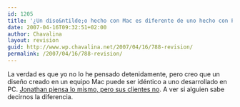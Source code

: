 ```yaml
---
id: 1205
title: '¿Un dise&ntilde;o hecho con Mac es diferente de uno hecho con PC?'
date: 2007-04-16T09:32:51+02:00
author: Chavalina
layout: revision
guid: http://www.wp.chavalina.net/2007/04/16/788-revision/
permalink: /2007/04/16/788-revision/
---
```

La verdad es que yo no lo he pensado detenidamente, pero creo que un dise&ntilde;o creado en un equipo Mac puede ser idéntico a uno desarrollado en PC. <a href="http://www.lewenhaupt.com.ar/articulos/de-como-un-diseno-en-mac-es-identico-a-uno-en-pc" target="_blank">Jonathan piensa lo mismo, pero sus clientes no</a>. A ver si alguien sabe decirnos la diferencia.